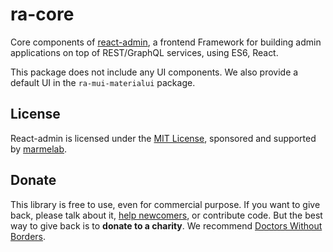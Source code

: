 # ra-core

Core components of [react-admin](https://marmelab.com/react-admin/), a frontend Framework for building admin applications on top of REST/GraphQL services, using ES6, React.

This package does not include any UI components. We also provide a default UI in the `ra-mui-materialui` package.

## License

React-admin is licensed under the [MIT License](https://github.com/marmelab/react-admin/blob/master/LICENSE.md), sponsored and supported by [marmelab](http://marmelab.com).

## Donate

This library is free to use, even for commercial purpose. If you want to give back, please talk about it, [help newcomers](https://stackoverflow.com/questions/tagged/react-admin), or contribute code. But the best way to give back is to **donate to a charity**. We recommend [Doctors Without Borders](http://www.doctorswithoutborders.org/).
